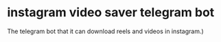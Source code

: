 # instagram video saver telegram bot
The telegram bot that it can download reels and videos in instagram.)
